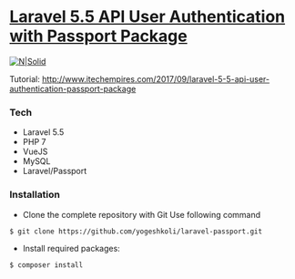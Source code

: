 # [Laravel 5.5 API User Authentication with Passport Package](http://www.itechempires.com/2017/09/laravel-5-5-api-user-authentication-passport-package/)

[![N|Solid](https://i1.wp.com/www.itechempires.com/wp-content/uploads/2018/08/Laravel-5.5-API-User-Authentication-with-Passport-Package.jpg?zoom=2&fit=750%2C410)](http://www.itechempires.com/2017/09/laravel-5-5-api-user-authentication-passport-package)

Tutorial: http://www.itechempires.com/2017/09/laravel-5-5-api-user-authentication-passport-package

### Tech

* Laravel 5.5
* PHP 7
* VueJS
* MySQL
* Laravel/Passport

### Installation
- Clone the complete repository with Git Use following command

```sh
$ git clone https://github.com/yogeshkoli/laravel-passport.git
```

- Install required packages:

```sh
$ composer install
``` 

